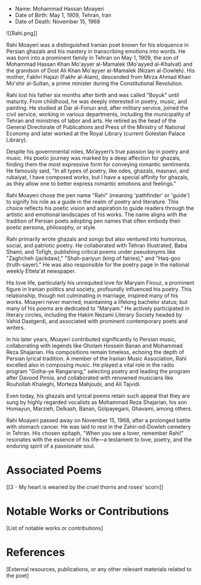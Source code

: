 
- Name: Mohammad Hassan Moayeri
- Date of Birth: May 1, 1909, Tehran, Iran
- Date of Death: November 15, 1968

![[Rahi.png]]

Rahi Moayeri was a distinguished Iranian poet known for his eloquence in Persian ghazals and his mastery in transcribing emotions into words. He was born into a prominent family in Tehran on May 1, 1909, the son of Mohammad Hassan Khan Mo'ayyer al-Mamalek (Mo'ayyed al-Khalvat) and the grandson of Dost Ali Khan Mo'ayyer al-Mamalek (Nizam al-Dowleh). His mother, Fakhri Hajazi (Fakhr al-Alam), descended from Mirza Ahmad Khan Mo'shir al-Sultan, a prime minister during the Constitutional Revolution.

Rahi lost his father six months after birth and was called "Boyuk" until maturity. From childhood, he was deeply interested in poetry, music, and painting. He studied at Dar al-Fonun and, after military service, joined the civil service, working in various departments, including the municipality of Tehran and ministries of labor and arts. He retired as the head of the General Directorate of Publications and Press of the Ministry of National Economy and later worked at the Royal Library (current Golestan Palace Library).

Despite his governmental roles, Mo’ayyeri’s  true passion lay in poetry and music. His poetic journey was marked by a deep affection for ghazals, finding them the most expressive form for conveying romantic sentiments. He famously said, "In all types of poetry, like odes, ghazals, masnavi, and rubaiyat, I have composed works, but I have a special affinity for ghazals, as they allow one to better express romantic emotions and feelings."

Rahi Moayeri chose the pen name "Rahi" (meaning 'pathfinder' or 'guide') to signify his role as a guide in the realm of poetry and literature. This choice reflects his poetic vision and aspiration to guide readers through the artistic and emotional landscapes of his works. The name aligns with the tradition of Persian poets adopting pen names that often embody their poetic persona, philosophy, or style.

Rahi primarily wrote ghazals and songs but also ventured into humorous, social, and patriotic poetry. He collaborated with Tehran Illustrated, Baba Shaml, and Tofigh, publishing critical poems under pseudonyms like "Zaghcheh (jackdaw),"  "Shah-pariyun (king of fairies)," and "Haq-goo (truth-sayer)." He was also responsible for the poetry page in the national weekly Ettela'at newspaper.

His love life, particularly his unrequited love for Maryam Firouz, a prominent figure in Iranian politics and society, profoundly influenced his poetry. This relationship, though not culminating in marriage, inspired many of his works. Moayeri never married, maintaining a lifelong bachelor status; but many of his poems are dedicated to "Maryam." He actively participated in literary circles, including the Hakim Nezami Literary Society headed by Vahid Dastgerdi, and associated with prominent contemporary poets and writers.

In his later years, Moayeri contributed significantly to Persian music, collaborating with legends like Gholam Hossein Banan and Mohammad Reza Shajarian. His compositions remain timeless, echoing the depth of Persian lyrical tradition. A member of the Iranian Music Association, Rahi excelled also in composing music. He played a vital role in the radio program "Golha-ye Rangarang," selecting poetry and leading the program after Davood Pirnia, and collaborated with renowned musicians like Rouhollah Khaleghi, Morteza Mahjoubi, and Ali Tajvidi. 

Even today, his ghazals and lyrical poems retain such appeal that they are sung by  highly regarded vocalists as Mohammad Reza Shajarian, his son Homayun, Marzieh, Delkash, Banan, Golpayegani, Ghavami, among others.

Rahi Moayeri passed away on November 15, 1968, after a prolonged battle with stomach cancer. He was laid to rest in the Zahir-od-Dowleh cemetery in Tehran. His chosen epitaph, "When you see a lover, remember Rahi!" resonates with the essence of his life—a testament to love, poetry, and the enduring spirit of a passionate soul.

# Associated Poems
[[3 - My heart is wearied by the cruel thorns and roses' scorn]]

# Notable Works or Contributions
[List of notable works or contributions]

# References
[External resources, publications, or any other relevant materials related to the poet]
